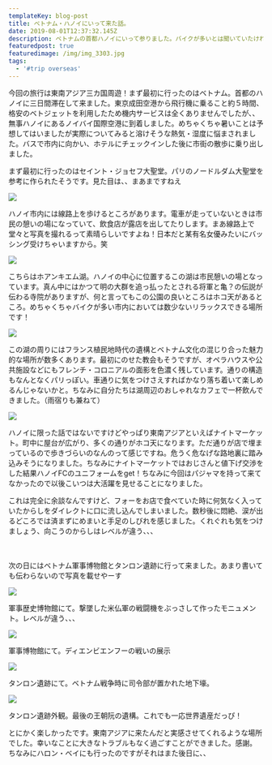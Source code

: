 ```yaml
---
templateKey: blog-post
title: ベトナム・ハノイにいって来た話。
date: 2019-08-01T12:37:32.145Z
description: ベトナムの首都ハノイにいって参りました。バイクが多いとは聞いていたけれど、、、にしても多すぎやしないか？？空港で食べたバーガーはなかなかうまかったです。
featuredpost: true
featuredimage: /img/img_3303.jpg
tags:
  - '#trip overseas'
---
```



今回の旅行は東南アジア三カ国周遊！まず最初に行ったのはベトナム。首都のハノイに三日間滞在して来ました。東京成田空港から飛行機に乗ること約５時間、格安のベトジェットを利用したため機内サービスは全くありませんでしたが、、無事ハノイにあるノイバイ国際空港に到着しました。めちゃくちゃ暑いことは予想してはいましたが実際についてみると溶けそうな熱気・湿度に悩まされました。バスで市内に向かい、ホテルにチェックインした後に市街の散歩に乗り出しました。

まず最初に行ったのはセイント・ジョセフ大聖堂。パリのノードルダム大聖堂を参考に作られたそうです。見た目は、、まあまですねえ



![](/img/img_3303.jpg)



ハノイ市内には線路上を歩けるところがあります。電車が走っていないときは市民の憩いの場になっていて、飲食店が露店を出してたりします。まあ線路上で堂々と写真を撮れるって素晴らしいですよね！日本だと某有名女優みたいにバッシング受けちゃいますから。笑

![](/img/img_3289.jpg)



こちらはホアンキエム湖。ハノイの中心に位置するこの湖は市民憩いの場となっています。真ん中にはかつて明の大群を追っ払ったとされる将軍と亀？の伝説が伝わる寺院がありますが、何と言ってもこの公園の良いところはホコ天があるところ。めちゃくちゃバイクが多い市内においては数少ないリラックスできる場所です！

![](/img/img_3309.jpg)



この湖の周りにはフランス植民地時代の遺構とベトナム文化の混じり合った魅力的な場所が数多くあります。最初にのせた教会もそうですが、オペラハウスや公共施設などにもフレンチ・コロニアルの面影を色濃く残しています。通りの構造もなんとなくパリっぽい。車通りに気をつけさえすればかなり落ち着いて楽しめるんじゃないかと。ちなみに自分たちは湖周辺のおしゃれなカフェで一杯飲んできました。（雨宿りも兼ねて）



![](/img/img_3317.jpg)



ハノイに限った話ではないですけどやっぱり東南アジアといえばナイトマーケット。町中に屋台が広がり、多くの通りがホコ天になります。ただ通りが店で埋まっているので歩きづらいのなんのって感じですね。危うく危なげな路地裏に踏み込みそうになりました。ちなみにナイトマーケットではおじさんと値下げ交渉をした結果ハノイFCのユニフォームをget！ちなみに今回はパジャマを持って来てなかったので以後こいつは大活躍を見せることになりました。

これは完全に余談なんですけど、フォーをお店で食べていた時に何気なく入っていたからしをダイレクトに口に流し込んでしまいました。数秒後に悶絶、涙が出るどころでは済まずにめまいと手足のしびれを感じました。くれぐれも気をつけましょう、向こうのからしはレベルが違う、、、

　



次の日にはベトナム軍事博物館とタンロン遺跡に行って来ました。あまり書いても伝わらないので写真を載せやーす

![](/img/img_3502.jpg)

軍事歴史博物館にて。撃墜した米仏軍の戦闘機をぶっさして作ったモニュメント。レベルが違う、、、

![](/img/img_3490.jpg)

軍事博物館にて。ディエンビエンフーの戦いの展示

![](/img/img_3516.jpg)

タンロン遺跡にて。ベトナム戦争時に司令部が置かれた地下壕。



![](/img/img_3513.jpg)



タンロン遺跡外観。最後の王朝阮の遺構。これでも一応世界遺産だっぴ！

とにかく楽しかったです。東南アジアに来たんだと実感させてくれるような場所でした。幸いなことに大きなトラブルもなく過ごすことができました。感謝。ちなみにハロン・ベイにも行ったのですがそれはまた後日に、、
